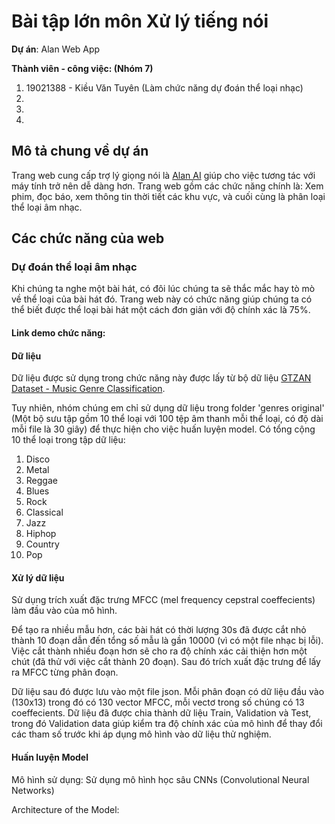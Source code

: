 # Bài tập lớn môn Xử lý tiếng nói

**Dự án**: Alan Web App

**Thành viên - công việc: (Nhóm 7)**
 1. 19021388 - Kiều Văn Tuyên (Làm chức năng dự đoán thể loại nhạc)
 2. 
 3.
 4.
 
## Mô tả chung về dự án
Trang web cung cấp trợ lý giọng nói là [Alan AI](https://alan.app/) giúp cho việc tương tác với máy tính trở nên dễ dàng hơn. Trang web gồm các chức năng chính là: Xem phim, đọc báo, xem thông tin thời tiết các khu vực, và cuối cùng là phân loại thể loại âm nhạc.

## Các chức năng của web

### Dự đoán thể loại âm nhạc
Khi chúng ta nghe một bài hát, có đôi lúc chúng ta sẽ thắc mắc hay tò mò về thể loại của bài hát đó. Trang web này có chức năng giúp chúng ta có thể biết được thể loại bài hát một cách đơn giản với độ chính xác là 75%.
#### Link demo chức năng: 
#### Dữ liệu
Dữ liệu được sử dụng trong chức năng này được lấy từ bộ dữ liệu [GTZAN Dataset - Music Genre Classification](https://www.kaggle.com/datasets/andradaolteanu/gtzan-dataset-music-genre-classification).

Tuy nhiên, nhóm chúng em chỉ sử dụng dữ liệu trong folder 'genres original' (Một bộ sưu tập gồm 10 thể loại với 100 tệp âm thanh mỗi thể loại, có độ dài mỗi file là 30 giây) để thực hiện cho việc huấn luyện model. Có tổng cộng 10 thể loại trong tập dữ liệu:
1. Disco
2. Metal
3. Reggae
4. Blues
5. Rock
6. Classical
7. Jazz
8. Hiphop
9. Country
10. Pop
#### Xử lý dữ liệu

Sử dụng trích xuất đặc trưng MFCC (mel frequency cepstral coeffecients) làm đầu vào của mô hình.

Để tạo ra nhiều mẫu hơn, các bài hát có thời lượng 30s đã được cắt nhỏ thành 10 đoạn dẫn đến tổng số mẫu là gần 10000 (vì có một file nhạc bị lỗi). Việc cắt thành nhiều đoạn hơn sẽ cho ra độ chính xác cải thiện hơn một chút (đã thử với việc cắt thành 20 đoạn). Sau đó trích xuất đặc trưng để lấy ra MFCC từng phân đoạn.

Dữ liệu sau đó được lưu vào một file json. Mỗi phân đoạn có dữ liệu đầu vào (130x13) trong đó có 130 vector MFCC, mỗi vectơ trong số chúng có 13 coeffecients. Dữ liệu đã được chia thành dữ liệu Train, Validation và Test, trong đó Validation data giúp kiểm tra độ chính xác của mô hình để thay đổi các tham số trước khi áp dụng mô hình vào dữ liệu thử nghiệm.
#### Huấn luyện Model
Mô hình sử dụng: Sử dụng mô hình học sâu CNNs (Convolutional Neural Networks)

Architecture of the Model: 

